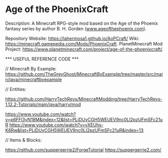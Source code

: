 # Age of the PhoenixCraft
Description: A Minecraft RPG-style mod based on the Age of the Phoenix fantasy series by author B. H. Gorden (www.ageofthephoenix.com).

Repository Website: https://lahermosa1.github.io/AoPCraft/
Wiki: https://minecraft.gamepedia.com/Mods/PhoenixCraft.
PlanetMinecraft Mod Project: https://www.planetminecraft.com/project/age-of-the-phoenixcraft/.


*** USEFUL REFERENCE CODE ***

  // Minecraft By Example:
  https://github.com/TheGreyGhost/MinecraftByExample/tree/master/src/main/java/minecraftbyexample

  // Entities:
  
  https://github.com/HarryTechRevs/MinecraftModding/tree/HarryTechRevs-1.12.2-Tutorials/main/java/harry/mod
  
  https://www.youtube.com/watch?v=p6FFl3yN18M&index=12&list=PLiDUvCGH5WEUEV9nc0Ll2pzUFmSFc21uR
  https://www.youtube.com/watch?v=vXEUhs-K6Rw&list=PLiDUvCGH5WEUEV9nc0Ll2pzUFmSFc21uR&index=13
  
  // Items & Blocks:
  
  https://github.com/suppergerrie2/ForgeTutorial
  https://suppergerrie2.com/

